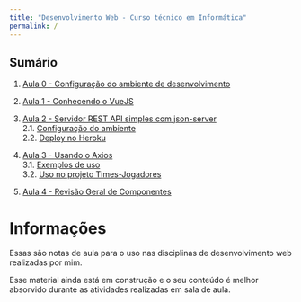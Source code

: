 ```yaml
---
title: "Desenvolvimento Web - Curso técnico em Informática"
permalink: /
---
```

## Sumário

1. [Aula 0 - Configuração do ambiente de desenvolvimento](ambiente/intro.md)

2. [Aula 1 - Conhecendo o VueJS](intro/intro.md)

2. [Aula 2 - Servidor REST API simples com json-server](json-server/intro.md)  
  2.1. [Configuração do ambiente](json-server/configuracao-do-ambiente.md)  
  2.2. [Deploy no Heroku](json-server/deploy-no-heroku.md)  

3. [Aula 3 - Usando o Axios](axios/intro.md)  
  3.1. [Exemplos de uso](axios/exemplos-de-uso.md)  
  3.2. [Uso no projeto Times-Jogadores](axios/uso-time-jogadores.md)

4. [Aula 4 - Revisão Geral de Componentes](componentes/intro.md)

# Informações

Essas são notas de aula para o uso nas disciplinas de desenvolvimento web realizadas por mim. 

Esse material ainda está em construção e o seu conteúdo é melhor absorvido durante as atividades realizadas em sala de aula.